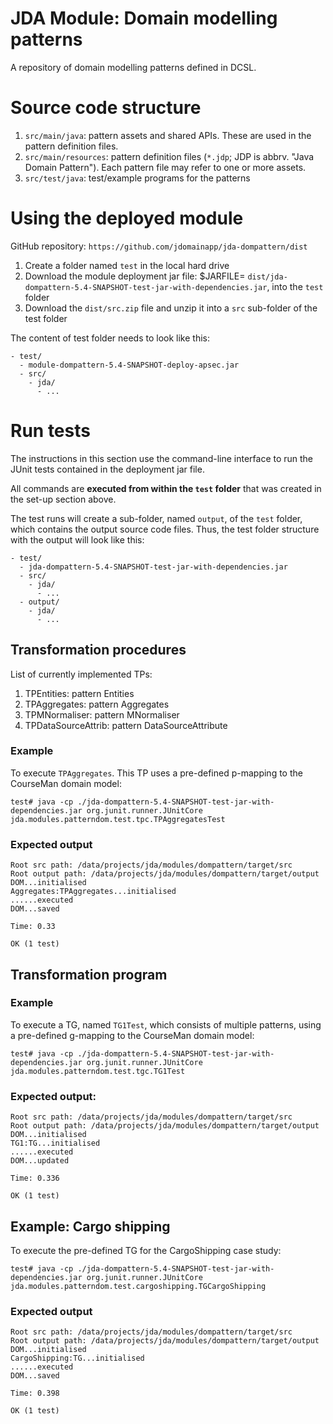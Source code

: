JDA Module: Domain modelling patterns
=======

A repository of domain modelling patterns defined in DCSL.

# Source code structure
1. `src/main/java`: pattern assets and shared APIs. These are used in the pattern definition files.
2. `src/main/resources`: pattern definition files (`*.jdp`; JDP is abbrv. "Java Domain Pattern"). Each pattern file may refer to one or more assets.
3. `src/test/java`: test/example programs for the patterns

# Using the deployed module
GitHub repository: `https://github.com/jdomainapp/jda-dompattern/dist`

1. Create a folder named `test` in the local hard drive
2. Download the module deployment jar file: $JARFILE= `dist/jda-dompattern-5.4-SNAPSHOT-test-jar-with-dependencies.jar`, into the `test` folder
3. Download the `dist/src.zip` file and unzip it into a `src` sub-folder of the test folder

The content of test folder needs to look like this:
```
- test/
  - module-dompattern-5.4-SNAPSHOT-deploy-apsec.jar
  - src/
    - jda/
      - ...
```
# Run tests

The instructions in this section use the command-line interface to run the JUnit tests contained in the deployment jar file.

All commands are **executed from within the `test` folder** that was created in the set-up section above.

The test runs will create a sub-folder, named `output`, of the `test` folder, which contains the output source code files. Thus, the test folder structure with the output will look like this:

```
- test/
  - jda-dompattern-5.4-SNAPSHOT-test-jar-with-dependencies.jar
  - src/
    - jda/
      - ...
  - output/
    - jda/
      - ...
```

## Transformation procedures
List of currently implemented TPs:
1. TPEntities: pattern Entities
2. TPAggregates: pattern Aggregates
3. TPMNormaliser: pattern MNormaliser
4. TPDataSourceAttrib: pattern DataSourceAttribute

### Example
To execute `TPAggregates`. This TP uses a pre-defined p-mapping to the CourseMan domain model:
```
test# java -cp ./jda-dompattern-5.4-SNAPSHOT-test-jar-with-dependencies.jar org.junit.runner.JUnitCore jda.modules.patterndom.test.tpc.TPAggregatesTest
```

### Expected output
```
Root src path: /data/projects/jda/modules/dompattern/target/src
Root output path: /data/projects/jda/modules/dompattern/target/output
DOM...initialised
Aggregates:TPAggregates...initialised
......executed
DOM...saved

Time: 0.33

OK (1 test)
```
## Transformation program

### Example
To execute a TG, named `TG1Test`, which consists of multiple patterns, using a pre-defined g-mapping to the CourseMan domain model:

```
test# java -cp ./jda-dompattern-5.4-SNAPSHOT-test-jar-with-dependencies.jar org.junit.runner.JUnitCore jda.modules.patterndom.test.tgc.TG1Test
```

### Expected output:
```
Root src path: /data/projects/jda/modules/dompattern/target/src
Root output path: /data/projects/jda/modules/dompattern/target/output
DOM...initialised
TG1:TG...initialised
......executed
DOM...updated

Time: 0.336

OK (1 test)
```

## Example: Cargo shipping
To execute the pre-defined TG for the CargoShipping case study: 

```
test# java -cp ./jda-dompattern-5.4-SNAPSHOT-test-jar-with-dependencies.jar org.junit.runner.JUnitCore jda.modules.patterndom.test.cargoshipping.TGCargoShipping
```

### Expected output
```
Root src path: /data/projects/jda/modules/dompattern/target/src
Root output path: /data/projects/jda/modules/dompattern/target/output
DOM...initialised
CargoShipping:TG...initialised
......executed
DOM...saved

Time: 0.398

OK (1 test)
```